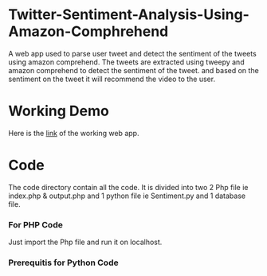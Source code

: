 # Twitter-Sentiment-Analysis-Using-Amazon-Comphrehend
A web app used to parse user tweet and detect the sentiment of the tweets using amazon comprehend. The tweets are extracted using tweepy and amazon comprehend to detect the sentiment of the tweet. and based on the sentiment on the tweet it will recommend the video to the user.

<h1>Working Demo</h1>
Here is the <a href="https://youtu.be/rBy8VAIToUc">link</a> of the working web app.

<h1>Code</h1>
The code directory contain all the code. It is divided into two 2 Php file ie index.php & output.php and 1 python file ie Sentiment.py and 1 database file.

<h3>For PHP Code</h3>
Just import the Php file and run it on localhost.

<h3>Prerequitis for Python Code</h3>



